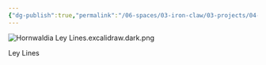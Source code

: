 ```yaml
---
{"dg-publish":true,"permalink":"/06-spaces/03-iron-claw/03-projects/04-writing/03-maps/hornwaldia-ley-lines/","title":"Hornwaldia Ley Lines"}
---
```



![Hornwaldia Ley Lines.excalidraw.dark.png](/img/user/%7B06%7D%20Spaces/%7B03%7D%20IronClaw/%7B03%7D%20Projects/%7B04%7D%20Writing/%7B07%7D%20Drawings/Hornwaldia%20Ley%20Lines.excalidraw.dark.png)

Ley Lines
